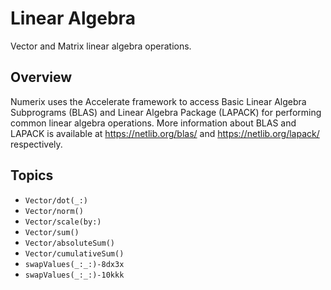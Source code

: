 # Linear Algebra

Vector and Matrix linear algebra operations.

## Overview

Numerix uses the Accelerate framework to access Basic Linear Algebra Subprograms (BLAS) and Linear Algebra Package (LAPACK) for performing common linear algebra operations. More information about BLAS and LAPACK is available at <https://netlib.org/blas/> and <https://netlib.org/lapack/> respectively.

## Topics

- ``Vector/dot(_:)``
- ``Vector/norm()``
- ``Vector/scale(by:)``
- ``Vector/sum()``
- ``Vector/absoluteSum()``
- ``Vector/cumulativeSum()``
- ``swapValues(_:_:)-8dx3x``
- ``swapValues(_:_:)-10kkk``
